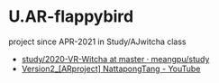 # U.AR-flappybird
project since APR-2021 in Study/AJwitcha class

- [study/2020-VR-Witcha at master · meangpu/study](https://github.com/meangpu/study/tree/master/2020-VR-Witcha)  
- [Version2\_[ARproject] NattapongTang - YouTube](https://www.youtube.com/watch?v=ydKilzJLpsE)  
